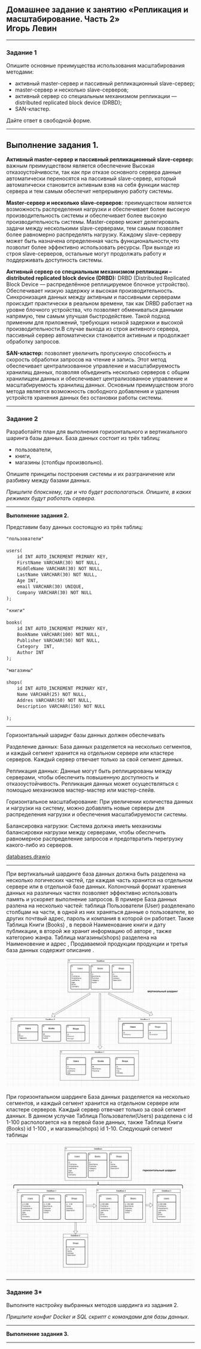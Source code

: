 ## Домашнее задание к занятию «Репликация и масштабирование. Часть 2» <br/> Игорь Левин
---

### Задание 1

Опишите основные преимущества использования масштабирования методами:

- активный master-сервер и пассивный репликационный slave-сервер; 
- master-сервер и несколько slave-серверов;
- активный сервер со специальным механизмом репликации — distributed replicated block device (DRBD);
- SAN-кластер.

Дайте ответ в свободной форме.

---

**Выполнение задания 1.**
---

**Активный master-сервер и пассивный репликационный slave-сервер:** важным преимуществом  является обеспечение Высокая отказоустойчивости, так как при отказе основного сервера данные автоматически переносятся на пассивный slave-сервер, который автоматически становится активным взяв на себя функции мастер сервера и тем самым обеспечит непрерывную работу системы. 

**Master-сервер и несколько slave-серверов:** преимуществом является возможность распределения нагрузки и обеспечивает более высокую производительность системы и обеспечивает более высокую производительность системы. Master-сервер может делегировать задачи между несколькими slave-серверами, тем самым позволяет более равномерно распределять нагрузку. Каждому slave-серверу может быть назначена определенная часть функциональности,что позволит более эффективно использовать ресурсы. При выходе из строя slave-серверов, остальные могут продолжать работу и поддерживать доступность системы.

**Активный сервер со специальным механизмом репликации – distributed replicated block device (DRBD):**
DRBD (Distributed Replicated Block Device — распределённое реплицируемое блочное устройство). Обеспечивает низкую задержку и высокая производительность. Синхронизация данных между активным и пассивными серверами происхдит практически в реальном времени, так как DRBD работает на уровне блочного устройства, что позволяет обмениваться данными напрямую, тем самым улучшая быстродействие. Такой подход применим для приложений, требующих низкой задержки и высокой производительности.В случае выхода из строя активного сервера, пассивный сервер автоматически становится активным и продолжает обработку запросов.

**SAN-кластер:** позволяет увеличить пропускную способность и скорость обработки запросов на чтение и запись. 
Этот метод обеспечивает централизованное управление и масштабируемость хранилищ данных, позволяя объединить несколько серверов с общим хранилищем данных и обеспечивает централизованное управление и масштабируемость хранилищ данных. Основным преимуществом этого метода является возможность свободного добавления и удаления устройств хранения данных без остановки работы системы. 



---

### Задание 2


Разработайте план для выполнения горизонтального и вертикального шаринга базы данных. База данных состоит из трёх таблиц: 

- пользователи, 
- книги, 
- магазины (столбцы произвольно). 

Опишите принципы построения системы и их разграничение или разбивку между базами данных.

*Пришлите блоксхему, где и что будет располагаться. Опишите, в каких режимах будут работать сервера.* 

---

**Выполнение задания 2.**


Представим базу данных состоящую из трёх таблиц: 

```
"пользователи" 

users(
    id INT AUTO_INCREMENT PRIMARY KEY,
	FirstName VARCHAR(30) NOT NULL,
	MiddleName VARCHAR(30) NOT NULL,
    LastName VARCHAR(30) NOT NULL,
	Age INT,
    email VARCHAR(30) UNIQUE,
	Company VARCHAR(30) NOT NULL	
);

"книги"

books(
    id INT AUTO_INCREMENT PRIMARY KEY,
    BookName VARCHAR(100) NOT NULL,
    Publisher VARCHAR(50) NOT NULL,
	Category  INT,
	Author INT
);

"магазины" 

shops(
    id INT AUTO_INCREMENT PRIMARY KEY,
    Name VARCHAR(25) NOT NULL,
    Addres VARCHAR(50) NOT NULL,
	Description VARCHAR(150) NOT NULL

);
```


---
Горизонтальный  шариднг базы данных должен обеспечивать

Разделение данных: База данных разделяется на несколько сегментов, и каждый сегмент хранится на отдельном сервере или кластере серверов. Каждый сервер отвечает только за свой сегмент данных.

Репликация данных: Данные могут быть реплицированы между серверами, чтобы обеспечить повышенную доступность и отказоустойчивость. Репликация данных может осуществляться с помощью механизмов мастер-мастер или мастер-слейв.

Горизонтальное масштабирование: При увеличении количества данных и нагрузки на систему, можно добавлять новые серверы для распределения нагрузки и обеспечения масштабируемости системы.

Балансировка нагрузки: Система должна иметь механизмы балансировки нагрузки между серверами, чтобы обеспечить равномерное распределение запросов и предотвратить перегрузку какого-либо из серверов.



[databases.drawio](https://github.com/elekpow/netology/blob/main/reldb/lesson7/files/databases.drawio) 

---------------------------
При вертикальный шардинге база данных должна быть разделена на несколько логических частей, где каждая часть хранится на отдельном сервере или в отдельной базе данных. Колоночный формат хранения данных на различных частях  позволяет эффективно использовать память и ускоряет выполнение запросов. В примере База данных разлена на несколько частей: таблица Пользователи (User) разделенапо столбцам на части, в одной из них храняться данные о пользователе, во других почтвый адрес, пароль и компания  в которой он работает. Также Таблица  Книги (Books) , в первой  Наименование книги и дату публикации, в второй же хранит информацию об авторе , также категорию жанра. Таблица магазины(shops) разделена на Наименовение и адрес , Продаваемой продукции продукции и третья база данных содержит описание .
 
 ![databases1.JPG](https://github.com/elekpow/netology/blob/main/reldb/lesson7/images/databases1.JPG)



При горизонтальном шардинге База данных разделяется на несколько сегментов, и каждый сегмент хранится на отдельном сервере или кластере серверов. Каждый сервер отвечает только за свой сегмент данных. В данном услучае Таблица Пользователи(Users) разделена с id 1-100 распологается на в первой базе данных, также Таблица Книги (Books) id 1-100 , и магазины(shops) id 1-10.
Следующий сегмент таблицы 





 
 ![databases2.JPG](https://github.com/elekpow/netology/blob/main/reldb/lesson7/images/databases2.JPG)







---

### Задание 3*

Выполните настройку выбранных методов шардинга из задания 2.

*Пришлите конфиг Docker и SQL скрипт с командами для базы данных*.

---

**Выполнение задания 3.**

---